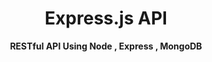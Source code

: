 <div align = Center , colour = Red>
    <h1> Express.js API</h1> 
   <strong> RESTful API Using Node , Express , MongoDB </strong>
</div>
